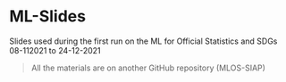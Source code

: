 # ML-Slides
Slides used during the first run on the ML for Official Statistics and SDGs
08-112021 to 24-12-2021
> All the materials are on another GitHub repository (MLOS-SIAP)
